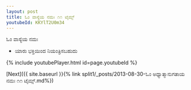 ```yaml
---
layout: post
title: ಓಂ ವಾಸ್ಯೆಯ ನಮಃ ೧೧ ಟೈಮ್ಸ್
youtubeId: KKYlT2U0m34
---
```

 
 
 ಓಂ ವಾಸ್ಯೆಯ ನಮಃ  
 
 -  ಯಾರು ಭಕ್ತಿಯಿಂದ ನಿಯಂತ್ರಿಸಬಹುದು 
 
  
 
  
 
 
 
 
 
 


{% include youtubePlayer.html id=page.youtubeId %}
 
[Next]({{ site.baseurl }}{% link  split1/_posts/2013-08-30-ಓಂ ಅಧ್ಯಾತ್ಮಾನುಗತಾಯ ನಮಃ ೧೧ ಟೈಮ್ಸ್.md%})
 
